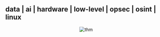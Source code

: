 data | ai | hardware | low-level | opsec | osint | linux
---
<p align="center"><img src="https://tryhackme-badges.s3.amazonaws.com/wtznc.png" alt="thm" /></p>


